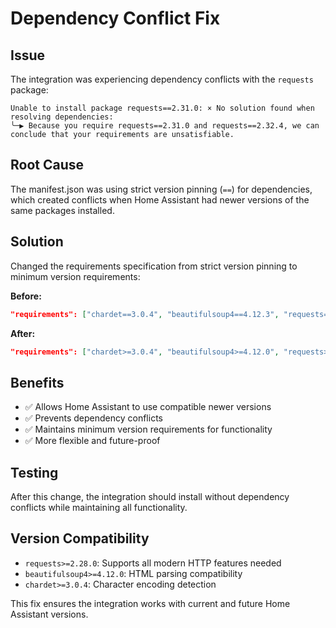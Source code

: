 # Dependency Conflict Fix

## Issue
The integration was experiencing dependency conflicts with the `requests` package:
```
Unable to install package requests==2.31.0: × No solution found when resolving dependencies: 
╰─▶ Because you require requests==2.31.0 and requests==2.32.4, we can conclude that your requirements are unsatisfiable.
```

## Root Cause
The manifest.json was using strict version pinning (`==`) for dependencies, which created conflicts when Home Assistant had newer versions of the same packages installed.

## Solution
Changed the requirements specification from strict version pinning to minimum version requirements:

**Before:**
```json
"requirements": ["chardet==3.0.4", "beautifulsoup4==4.12.3", "requests==2.31.0"]
```

**After:**
```json
"requirements": ["chardet>=3.0.4", "beautifulsoup4>=4.12.0", "requests>=2.28.0"]
```

## Benefits
- ✅ Allows Home Assistant to use compatible newer versions
- ✅ Prevents dependency conflicts
- ✅ Maintains minimum version requirements for functionality
- ✅ More flexible and future-proof

## Testing
After this change, the integration should install without dependency conflicts while maintaining all functionality.

## Version Compatibility
- `requests>=2.28.0`: Supports all modern HTTP features needed
- `beautifulsoup4>=4.12.0`: HTML parsing compatibility
- `chardet>=3.0.4`: Character encoding detection

This fix ensures the integration works with current and future Home Assistant versions.
